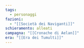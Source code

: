 ```yaml
---
tags:
  - personaggi
fazioni:
  - "[[Società dei Naviganti]]"
schieramento: alleati
campagna: "[[Cronache di Aelan]]"
era: "[[Era dei Tumulti]]"
---
```

